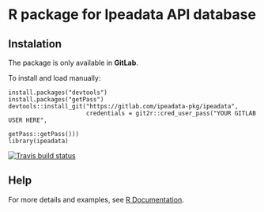 # R package for Ipeadata API database 

## Instalation

The package is only available in **GitLab**. 

To install and load manually:

```{r eval=FALSE}
install.packages("devtools")
install.packages("getPass")
devtools::install_git("https://gitlab.com/ipeadata-pkg/ipeadata", 
                      credentials = git2r::cred_user_pass("YOUR GITLAB USER HERE", 
                                                          getPass::getPass()))
library(ipeadata)
````

[![Travis build status](https://travis-ci.org/jessgoltara/pkg-ipeadata.svg?branch=master)](https://travis-ci.org/jessgoltara/pkg-ipeadata)

## Help

For more details and examples, see [R Documentation](https://drive.google.com/open?id=1Kke-SFOkWtmaXMP2sXs0-vPRj7fu86iS).
